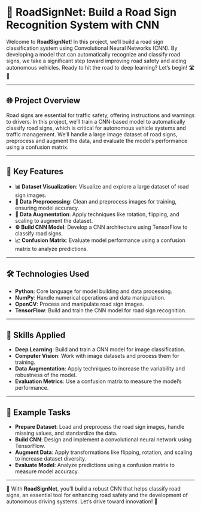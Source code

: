 # 🚦 RoadSignNet: Build a Road Sign Recognition System with CNN

Welcome to **RoadSignNet**! In this project, we’ll build a road sign classification system using Convolutional Neural Networks (CNN). By developing a model that can automatically recognize and classify road signs, we take a significant step toward improving road safety and aiding autonomous vehicles. Ready to hit the road to deep learning? Let’s begin! 🛣️🤖

---

## 🌐 Project Overview

Road signs are essential for traffic safety, offering instructions and warnings to drivers. In this project, we’ll train a CNN-based model to automatically classify road signs, which is critical for autonomous vehicle systems and traffic management. We’ll handle a large image dataset of road signs, preprocess and augment the data, and evaluate the model’s performance using a confusion matrix.

---

## 🔑 Key Features

- **📊 Dataset Visualization**: Visualize and explore a large dataset of road sign images.
- **🔄 Data Preprocessing**: Clean and preprocess images for training, ensuring model accuracy.
- **🔄 Data Augmentation**: Apply techniques like rotation, flipping, and scaling to augment the dataset.
- **⚙️ Build CNN Model**: Develop a CNN architecture using TensorFlow to classify road signs.
- **📈 Confusion Matrix**: Evaluate model performance using a confusion matrix to analyze predictions.

---

## 🛠 Technologies Used

- **Python**: Core language for model building and data processing.
- **NumPy**: Handle numerical operations and data manipulation.
- **OpenCV**: Process and manipulate road sign images.
- **TensorFlow**: Build and train the CNN model for road sign recognition.

---

## 🤖 Skills Applied

- **Deep Learning**: Build and train a CNN model for image classification.
- **Computer Vision**: Work with image datasets and process them for training.
- **Data Augmentation**: Apply techniques to increase the variability and robustness of the model.
- **Evaluation Metrics**: Use a confusion matrix to measure the model’s performance.

---

## 📝 Example Tasks

- **Prepare Dataset**: Load and preprocess the road sign images, handle missing values, and standardize the data.
- **Build CNN**: Design and implement a convolutional neural network using TensorFlow.
- **Augment Data**: Apply transformations like flipping, rotation, and scaling to increase dataset diversity.
- **Evaluate Model**: Analyze predictions using a confusion matrix to measure model accuracy.

---

🚦 With **RoadSignNet**, you’ll build a robust CNN that helps classify road signs, an essential tool for enhancing road safety and the development of autonomous driving systems. Let’s drive toward innovation! 🌟
